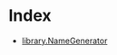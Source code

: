# Index

<!-- START_INDEX -->
- [library.NameGenerator](./library.NameGenerator.md)

<!-- END_INDEX -->